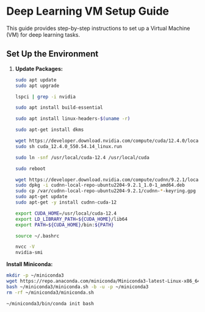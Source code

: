 # Deep Learning VM Setup Guide

This guide provides step-by-step instructions to set up a Virtual Machine (VM) for deep learning tasks.

## Set Up the Environment

1. **Update Packages:**
   ```sh
   sudo apt update
   sudo apt upgrade
   ```
   ```sh
   lspci | grep -i nvidia
   ```
   ```sh
   sudo apt install build-essential
   ```
   ```sh
   sudo apt install linux-headers-$(uname -r)
   ```
    ```sh
   sudo apt-get install dkms
   ```
   ```sh
   wget https://developer.download.nvidia.com/compute/cuda/12.4.0/local_installers/cuda_12.4.0_550.54.14_linux.run
   sudo sh cuda_12.4.0_550.54.14_linux.run
   ```
   ```sh
   sudo ln -snf /usr/local/cuda-12.4 /usr/local/cuda
   ```
   ```sh
   sudo reboot
   ```
   ```sh
   wget https://developer.download.nvidia.com/compute/cudnn/9.2.1/local_installers/cudnn-local-repo-ubuntu2204-9.2.1_1.0-1_amd64.deb
   sudo dpkg -i cudnn-local-repo-ubuntu2204-9.2.1_1.0-1_amd64.deb
   sudo cp /var/cudnn-local-repo-ubuntu2204-9.2.1/cudnn-*-keyring.gpg /usr/share/keyrings/
   sudo apt-get update
   sudo apt-get -y install cudnn-cuda-12
   ```
   ```sh
   export CUDA_HOME=/usr/local/cuda-12.4
   export LD_LIBRARY_PATH=${CUDA_HOME}/lib64
   export PATH=${CUDA_HOME}/bin:${PATH}
   ```
   ```sh
   source ~/.bashrc
   ```
   ```sh
   nvcc -V
   nvidia-smi
   ```

**Install Miniconda:**
   ```sh
   mkdir -p ~/miniconda3
   wget https://repo.anaconda.com/miniconda/Miniconda3-latest-Linux-x86_64.sh -O ~/miniconda3/miniconda.sh
   bash ~/miniconda3/miniconda.sh -b -u -p ~/miniconda3
   rm -rf ~/miniconda3/miniconda.sh
   ```
   ```sh
   ~/miniconda3/bin/conda init bash
   ```

